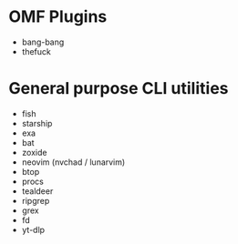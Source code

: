 # OMF Plugins
- bang-bang
- thefuck

# General purpose CLI utilities
- fish
- starship
- exa
- bat
- zoxide
- neovim (nvchad / lunarvim)
- btop
- procs
- tealdeer
- ripgrep
- grex
- fd
- yt-dlp
